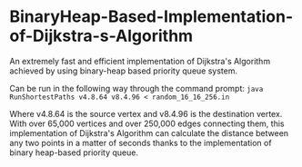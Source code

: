 # BinaryHeap-Based-Implementation-of-Dijkstra-s-Algorithm
An extremely fast and efficient implementation of Dijkstra's Algorithm achieved by using binary-heap based priority queue system.


Can be run in the following way through the command prompt: `java RunShortestPaths v4.8.64 v8.4.96 < random_16_16_256.in` 


Where v4.8.64 is the source vertex and v8.4.96 is the destination vertex. With over 65,000 vertices and over 250,000 edges connecting them, this implementation of Dijkstra's Algorithm can calculate the distance between any two points in a matter of seconds thanks to the implementation of binary heap-based priority queue. 
